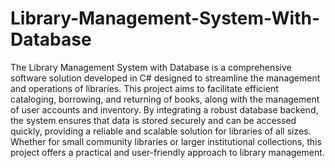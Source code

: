 # Library-Management-System-With-Database
The Library Management System with Database is a comprehensive software solution developed in C# designed to streamline the management and operations of libraries. This project aims to facilitate efficient cataloging, borrowing, and returning of books, along with the management of user accounts and inventory. By integrating a robust database backend, the system ensures that data is stored securely and can be accessed quickly, providing a reliable and scalable solution for libraries of all sizes. Whether for small community libraries or larger institutional collections, this project offers a practical and user-friendly approach to library management.
